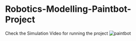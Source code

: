 # Robotics-Modelling-Paintbot-Project
Check the Simulation Video for running the project
![paintbot](https://user-images.githubusercontent.com/86384730/208181646-4e8e64cc-400e-44ad-b16c-c016159f65db.gif)
